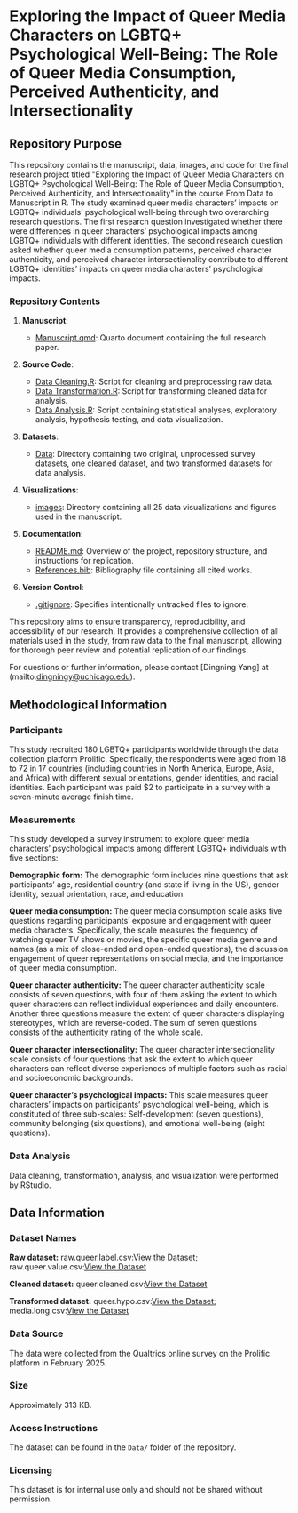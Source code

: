# Exploring the Impact of Queer Media Characters on LGBTQ+ Psychological Well-Being: The Role of Queer Media Consumption, Perceived Authenticity, and Intersectionality


## Repository Purpose
This repository contains the manuscript, data, images, and code for the final research project titled "Exploring the Impact of Queer Media Characters on LGBTQ+ Psychological Well-Being: The Role of Queer Media Consumption, Perceived Authenticity, and Intersectionality" in the course From Data to Manuscript in R. The study examined queer media characters’ impacts on LGBTQ+ individuals’ psychological well-being through two overarching research questions. The first research question investigated whether there were differences in queer characters’ psychological impacts among LGBTQ+ individuals with different identities. The second research question asked whether queer media consumption patterns, perceived character authenticity, and perceived character intersectionality contribute to different LGBTQ+ identities’ impacts on queer media characters’ psychological impacts. 


### Repository Contents
1. **Manuscript**: 
   - [Manuscript.qmd](./Manuscript.qmd): Quarto document containing the full research paper.

2. **Source Code**:
   - [Data Cleaning.R](./Source/Data%20Cleaning.R): Script for cleaning and preprocessing raw data.
   - [Data Transformation.R](./Source/Data%20Transformation.R): Script for transforming cleaned data for analysis.
   - [Data Analysis.R](./Source/Data%20Analysis.R): Script containing statistical analyses, exploratory analysis, hypothesis testing, and data visualization. 

3. **Datasets**:
   - [Data](./Data/): Directory containing two original, unprocessed survey datasets, one cleaned dataset, and two transformed datasets for data analysis. 
  
4. **Visualizations**:
   - [images](./images): Directory containing all 25 data visualizations and figures used in the manuscript.

5. **Documentation**:
   - [README.md](./README.md): Overview of the project, repository structure, and instructions for replication.
   - [References.bib](./References.bib): Bibliography file containing all cited works.

6. **Version Control**:
   - [.gitignore](./.gitignore): Specifies intentionally untracked files to ignore.

This repository aims to ensure transparency, reproducibility, and accessibility of our research. It provides a comprehensive collection of all materials used in the study, from raw data to the final manuscript, allowing for thorough peer review and potential replication of our findings.

For questions or further information, please contact [Dingning Yang] at (mailto:dingningy@uchicago.edu).


## Methodological Information
### Participants
This study recruited 180 LGBTQ+ participants worldwide through the data collection platform Prolific. Specifically, the respondents were aged from 18 to 72 in 17 countries (including countries in North America, Europe, Asia, and Africa) with different sexual orientations, gender identities, and racial identities. Each participant was paid $2 to participate in a survey with a seven-minute average finish time. 

### Measurements
This study developed a survey instrument to explore queer media characters’ psychological impacts among different LGBTQ+ individuals with five sections: 

**Demographic form:**
The demographic form includes nine questions that ask participants’ age, residential country (and state if living in the US), gender identity, sexual orientation, race, and education. 

**Queer media consumption:**
The queer media consumption scale asks five questions regarding participants’ exposure and engagement with queer media characters. Specifically, the scale measures the frequency of watching queer TV shows or movies, the specific queer media genre and names (as a mix of close-ended and open-ended questions), the discussion engagement of queer representations on social media, and the importance of queer media consumption. 

**Queer character authenticity:**
The queer character authenticity scale consists of seven questions, with four of them asking the extent to which queer characters can reflect individual experiences and daily encounters. Another three questions measure the extent of queer characters displaying stereotypes, which are reverse-coded. The sum of seven questions consists of the authenticity rating of the whole scale. 

**Queer character intersectionality:**
The queer character intersectionality scale consists of four questions that ask the extent to which queer characters can reflect diverse experiences of multiple factors such as racial and socioeconomic backgrounds. 

**Queer character’s psychological impacts:**
This scale measures queer characters’ impacts on participants’ psychological well-being, which is constituted of three sub-scales: Self-development (seven questions), community belonging (six questions), and emotional well-being (eight questions). 

### Data Analysis
Data cleaning, transformation, analysis, and visualization were performed by RStudio.


## Data Information

### Dataset Names

**Raw dataset:**
raw.queer.label.csv:[View the Dataset](./Data/raw.queer.label.csv);
raw.queer.value.csv:[View the Dataset](./Data/raw.queer.value.csv)

**Cleaned dataset:**
queer.cleaned.csv:[View the Dataset](./Data/queer.cleaned.csv)

**Transformed dataset:**
queer.hypo.csv:[View the Dataset](./Data/queer.hypo.csv);
media.long.csv:[View the Dataset](./Data/media.long.csv)


### Data Source
The data were collected from the Qualtrics online survey on the Prolific platform in February 2025.


### Size
Approximately 313 KB.


### Access Instructions
The dataset can be found in the `Data/` folder of the repository.

### Licensing
This dataset is for internal use only and should not be shared without permission.
